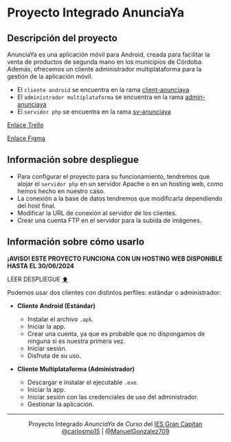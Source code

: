 # Proyecto Integrado AnunciaYa

## Descripción del proyecto
AnunciaYa es una aplicación móvil para Android, creada para facilitar la venta de productos de segunda mano en los municipios de Córdoba. Además, ofrecemos un cliente administrador multiplataforma para la gestión de la aplicación móvil.

- El ``cliente android`` se encuentra en la rama [client-anunciaya](https://github.com/iesgrancapitan-proyectos/202324DAM-junio-AnunciaYa/tree/client-anunciaya/client-anunciaya)
- El ``administrador multiplataforma`` se encuentra en la rama [admin-anunciaya](https://github.com/iesgrancapitan-proyectos/202324DAM-junio-AnunciaYa/tree/admin-anunciaya/administrador-anunciaya)
- El ``servidor php`` se encuentra en la rama [sv-anunciaya](https://github.com/iesgrancapitan-proyectos/202324DAM-junio-AnunciaYa/tree/sv-anunciaya/sv-php)

[Enlace Trello](https://trello.com/invite/b/Mg4qXT32/ATTIa5887bfd4da593d1e71a9d1f0f75f3d001672884/centro-de-planteamiento-de-tareas)

[Enlace Figma](https://www.figma.com/design/MJ1llZk649uG6r058mcenB/Proyecto-Integrado?node-id=0-1&t=dYOUja0Nyqi1gWDi-1)

## Información sobre despliegue
- Para configurar el proyecto para su funcionamiento, tendremos que alojar el `servidor php` en un servidor Apache o en un hosting web, como hemos hecho en nuestro caso.
- La conexión a la base de datos tendremos que modificarla dependiendo del host final.
- Modificar la URL de conexión al servidor de los clientes.
- Crear una cuenta FTP en el servidor para la subida de imágenes.

## Información sobre cómo usarlo
**¡AVISO! ESTE PROYECTO FUNCIONA CON UN HOSTING WEB DISPONIBLE HASTA EL 30/06/2024**

LEER DESPLIEGUE [:arrow_up:](#información-sobre-despliegue)

Podemos usar dos clientes con distintos perfiles: estándar o administrador:
- **Cliente Android (Estándar)**
  - Instalar el archivo `.apk`.
  - Iniciar la app.
  - Crear una cuenta, ya que es probable que no dispongamos de ninguna si es nuestra primera vez.
  - Iniciar sesión.
  - Disfruta de su uso.

- **Cliente Multiplataforma (Administrador)**
  - Descargar e instalar el ejecutable `.exe`.
  - Iniciar la app.
  - Iniciar sesión con las credenciales de uso del administrador.
  - Gestionar la aplicación. 

<footer>
  <hr>
  <p style="text-align: center;">
    Proyecto Integrado <em>AnunciaYa</em> de <em>Curso</em> del <a href="https://informatica.iesgrancapitan.org" target="_blank">IES Gran Capitan</a><br>
    <a href="https://github.com/carlosmp15" target="_blank">@carlosmp15</a> | <a href="https://github.com/ManuelGonzalez709" target="_blank">@ManuelGonzalez709</a>
  </p>
</footer>
